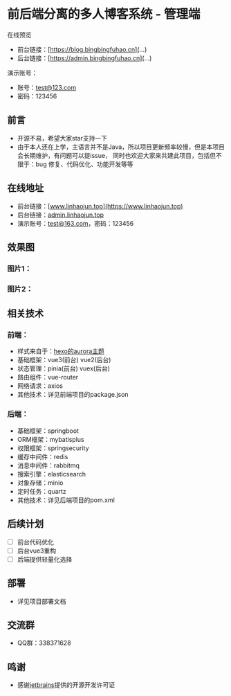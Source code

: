 # 前后端分离的多人博客系统 - 管理端

在线预览

- 前台链接：[https://blog.bingbingfuhao.cn](...)
- 后台链接：[https://admin.bingbingfuhao.cn](...)

演示账号：

- 账号：test@123.com 
- 密码：123456

## 前言

- 开源不易，希望大家star支持一下
- 由于本人还在上学，主语言并不是Java，所以项目更新频率较慢，但是本项目会长期维护，有问题可以提issue，
  同时也欢迎大家来共建此项目，包括但不限于：bug 修复、代码优化、功能开发等等

## 在线地址

- 前台链接：[www.linhaojun.top](https://www.linhaojun.top)
- 后台链接：[admin.linhaojun.top](https://admin.linhaojun.top)
- 演示账号：test@163.com，密码：123456

## 效果图

### 图片1：

### 图片2：

## 相关技术

### 前端：

- 样式来自于：[hexo的aurora主题](https://github.com/auroral-ui/hexo-theme-aurora)
- 基础框架：vue3(前台) vue2(后台)
- 状态管理：pinia(前台) vuex(后台)
- 路由组件：vue-router
- 网络请求：axios
- 其他技术：详见前端项目的package.json

### 后端：

- 基础框架：springboot
- ORM框架：mybatisplus
- 权限框架：springsecurity
- 缓存中间件：redis
- 消息中间件：rabbitmq
- 搜索引擎：elasticsearch
- 对象存储：minio
- 定时任务：quartz
- 其他技术：详见后端项目的pom.xml

## 后续计划

- [ ] 前台代码优化
- [ ] 后台vue3重构
- [ ] 后端提供轻量化选择

## 部署

- 详见项目部署文档

## 交流群

- QQ群：338371628

## 鸣谢

- 感谢[jetbrains](https://www.jetbrains.com/)提供的开源开发许可证
